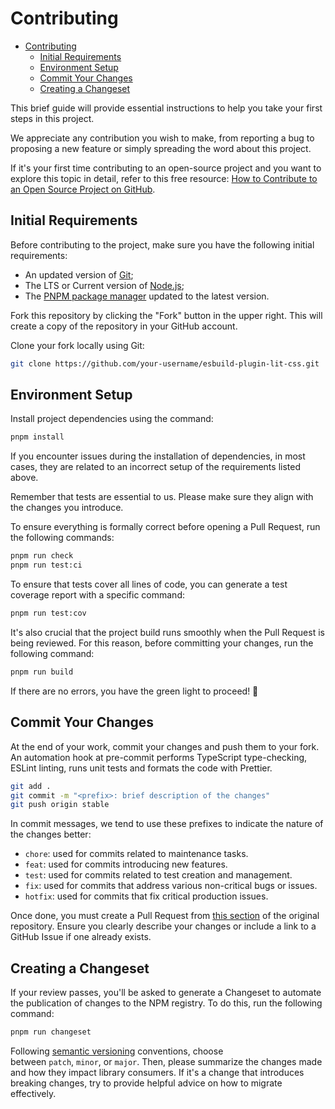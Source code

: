 # Contributing

- [Contributing](#contributing)
  - [Initial Requirements](#initial-requirements)
  - [Environment Setup](#environment-setup)
  - [Commit Your Changes](#commit-your-changes)
  - [Creating a Changeset](#creating-a-changeset)


This brief guide will provide essential instructions to help you take your first steps in this project.

We appreciate any contribution you wish to make, from reporting a bug to proposing a new feature or simply spreading the word about this project.

If it's your first time contributing to an open-source project and you want to explore this topic in detail, refer to this free resource: [How to Contribute to an Open Source Project on GitHub](https://egghead.io/courses/how-to-contribute-to-an-open-source-project-on-github).

## Initial Requirements

Before contributing to the project, make sure you have the following initial requirements:
  - An updated version of [Git](https://git-scm.com/);
  - The LTS or Current version of [Node.js](https://nodejs.org/);
  - The [PNPM package manager](https://pnpm.io/installation) updated to the latest version.

Fork this repository by clicking the "Fork" button in the upper right. This will create a copy of the repository in your GitHub account.

Clone your fork locally using Git:

```sh
git clone https://github.com/your-username/esbuild-plugin-lit-css.git
```

## Environment Setup

Install project dependencies using the command:
```sh
pnpm install
```

If you encounter issues during the installation of dependencies, in most cases, they are related to an incorrect setup of the requirements listed above.

Remember that tests are essential to us. Please make sure they align with the changes you introduce.

To ensure everything is formally correct before opening a Pull Request, run the following commands:

```sh
pnpm run check
pnpm run test:ci
````

To ensure that tests cover all lines of code, you can generate a test coverage report with a specific command:

```sh
pnpm run test:cov
```

It's also crucial that the project build runs smoothly when the Pull Request is being reviewed. For this reason, before committing your changes, run the following command:

```sh
pnpm run build
```

If there are no errors, you have the green light to proceed! 🚀

## Commit Your Changes

At the end of your work, commit your changes and push them to your fork. An automation hook at pre-commit performs TypeScript type-checking, ESLint linting, runs unit tests and formats the code with Prettier.

```sh
git add .
git commit -m "<prefix>: brief description of the changes"
git push origin stable
```

In commit messages, we tend to use these prefixes to indicate the nature of the changes better:

  - `chore`: used for commits related to maintenance tasks.
  - `feat`: used for commits introducing new features.
  - `test`: used for commits related to test creation and management.
  - `fix`: used for commits that address various non-critical bugs or issues.
  - `hotfix`: used for commits that fix critical production issues.

Once done, you must create a Pull Request from [this section](https://github.com/detra-lab/esbuild-plugin-lit-css/pulls) of the original repository.
Ensure you clearly describe your changes or include a link to a GitHub Issue if one already exists.

## Creating a Changeset

If your review passes, you'll be asked to generate a Changeset to automate the publication of changes to the NPM registry. To do this, run the following command:

```sh
pnpm run changeset
```

Following [semantic versioning](https://semver.org/) conventions, choose between `patch`, `minor`, or `major`. Then, please summarize the changes made and how they impact library consumers. If it's a change that introduces breaking changes, try to provide helpful advice on how to migrate effectively.
